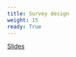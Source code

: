 ```yaml
---
title: Survey design
weight: 15
ready: True
---
```


[Slides](https://drive.google.com/file/d/1xOjz7QKWrvRRL3_wV-Yd7imaAIExqLzm/view?usp=sharing)
